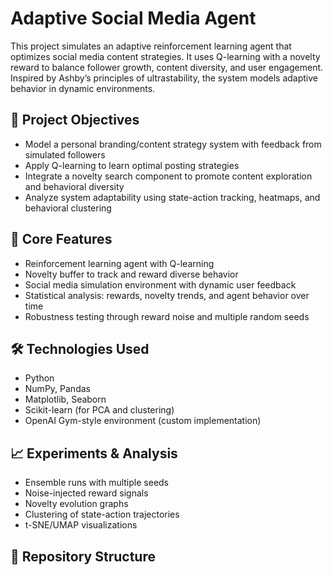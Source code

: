# Adaptive Social Media Agent

This project simulates an adaptive reinforcement learning agent that optimizes social media content strategies. It uses Q-learning with a novelty reward to balance follower growth, content diversity, and user engagement. Inspired by Ashby’s principles of ultrastability, the system models adaptive behavior in dynamic environments.

## 📌 Project Objectives
- Model a personal branding/content strategy system with feedback from simulated followers
- Apply Q-learning to learn optimal posting strategies
- Integrate a novelty search component to promote content exploration and behavioral diversity
- Analyze system adaptability using state-action tracking, heatmaps, and behavioral clustering

## 🧠 Core Features
- Reinforcement learning agent with Q-learning
- Novelty buffer to track and reward diverse behavior
- Social media simulation environment with dynamic user feedback
- Statistical analysis: rewards, novelty trends, and agent behavior over time
- Robustness testing through reward noise and multiple random seeds

## 🛠️ Technologies Used
- Python
- NumPy, Pandas
- Matplotlib, Seaborn
- Scikit-learn (for PCA and clustering)
- OpenAI Gym-style environment (custom implementation)

## 📈 Experiments & Analysis
- Ensemble runs with multiple seeds
- Noise-injected reward signals
- Novelty evolution graphs
- Clustering of state-action trajectories
- t-SNE/UMAP visualizations

## 📁 Repository Structure
